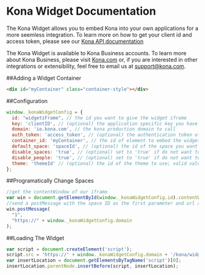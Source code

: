 Kona Widget Documentation
=======================

The Kona Widget allows you to embed Kona into your own applications for a more seemless integration. To learn more on how to get your client id and access token, please see our [Kona API documentation](https://github.com/KonaTeam/kona-api/blob/production/sections/authentication.md)

The Kona Widget is available to Kona Business accounts. To learn more about Kona Business, please visit [Kona.com](https://kona.com/business) or, if you are interested in other integrations or extensibility, feel free to email us at support@kona.com.

##Adding a Widget Container
```html
<div id="myContainer" class="container-style"></div>
```

##Configuration

```javascript
window._konaWidgetConfig = {
  id: "widgetiFrame", // the id you want to give the widget iframe
  key: 'clientID', // (optional) the application specific key you have been provided or genereated
  domain: 'io.kona.com', // the kona production domain to call
  auth_token: 'access_token', // (optional) the authentication token of the user to log into the widget as
  container_id: 'myContainer', // the id of element to embed the widget_in
  default_space: 'spaceId', // (optional) the id of the space you want to show by default
  disable_spaces: 'true', // (optional) set to 'true' if do not want to show the space drawer at the left side of the widget; valid values are 'true' and 'false'
  disable_people: 'true', // (optional) set to 'true' if do not want to show the people drawer at the right side of the widget; valid values are 'true' and 'false'
  theme: 'themeId' // (optional) the id of the theme to use; valid values are 'light', 'dark', and 'kona'
};
```

##Programatically Change Spaces
```javascript
//get the contentWindow of our iframe
var win = document.getElementById(window._konaWidgetConfig.id).contentWindow;
//send a postMessage with the space ID as the first parameter and url as the second parameter
win.postMessage(
  "1",
  "https://" + window._konaWidgetConfig.domain
);
```

##Loading The Widget
```javascript
var script = document.createElement('script');
script.src = 'https://' + window._konaWidgetConfig.domain + '/kona/widgets/kona_widget_loader.js?conversations';
var insertLocation = document.getElementsByTagName('script')[0];
insertLocation.parentNode.insertBefore(script, insertLocation);
```
